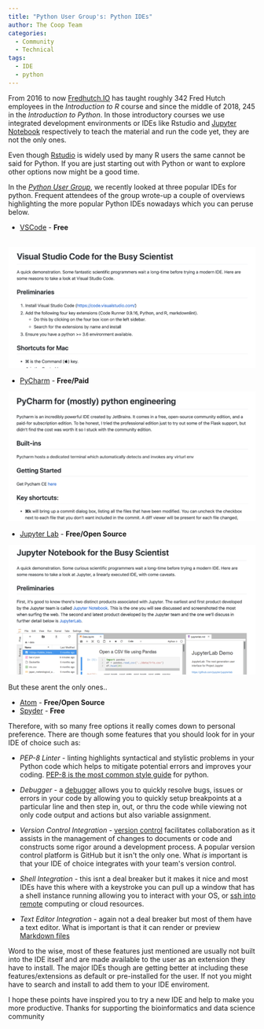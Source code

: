 ```yaml
---
title: "Python User Group's: Python IDEs"
author: The Coop Team 
categories:
  - Community
  - Technical
tags:
  - IDE
  - python
---
```


From 2016 to now [Fredhutch.IO](https://www.fredhutch.io/resources/) has taught roughly 342 Fred Hutch employees in the _Introduction to R_ course and since the middle of 2018, 245 in the _Introduction to Python_. In those introductory courses we use integrated development environments or IDEs like Rstudio and [Jupyter Notebook](https://jupyter.org/) respectively to teach the material and run the code yet, they are not the only ones. 

Even though [Rstudio](https://rstudio.com/) is widely used by many R users the same cannot be said for Python. If you are just starting out with Python or want to explore other options now might be a good time.

In the [_Python User Group_](https://sciwiki.fredhutch.org/scicomputing/reference_training/#community-groups), we recently looked at three popular IDEs for python. Frequent attendees of the group wrote-up a couple of overviews highlighting the more popular Python IDEs nowadays which you can peruse below.

- [VSCode](https://github.com/kmayerb/visual_studio_code_demo/blob/master/README.md) - **Free**

 ![](/assets/Python-IDEs/2020-03-20-15-31-55.png)

- [PyCharm](https://github.com/zyd14/pycharm_demo/blob/master/README.md) - **Free/Paid**

![](/assets/Python-IDEs/2020-03-20-15-39-46.png)

- [Jupyter Lab](https://github.com/Chilliwack/jupyter_demo/blob/master/README.md) - **Free/Open Source**

![](/assets/Python-IDEs/2020-03-20-15-41-39.png)

But these arent the only ones..

- [Atom](https://atom.io/) - **Free/Open Source**
- [Spyder](https://www.spyder-ide.org/) - **Free**

Therefore, with so many free options it really comes down to personal preference. There are though some features that you should look for in your IDE of choice such as:

- *PEP-8 Linter* - linting highlights syntactical and stylistic problems in your Python code which helps to mitigate potential errors and improves your coding. [PEP-8 is the most common style guide](https://www.python.org/dev/peps/pep-0008/) for python.

- *Debugger* - a [debugger](https://en.wikipedia.org/wiki/Debugger) allows you to quickly resolve bugs, issues or errors in your code by allowing you to quickly setup breakpoints at a particular line and then step in, out, or thru the code while viewing not only code output and actions but also variable assignment.

- *Version Control Integration* - [version control](https://en.wikipedia.org/wiki/Version_control) facilitates collaboration as it assists in the management of changes to documents or code and constructs some rigor around a development process. A popular version control platform is GitHub but it isn't the only one. What _is_ important is that your IDE of choice integrates with your team's version control.

- *Shell Integration* - this isnt a deal breaker but it makes it nice and most IDEs have this where with a keystroke you can pull up a window that has a shell instance running allowing you to interact with your OS, or [ssh into remote](https://sciwiki.fredhutch.org/scicomputing/access_methods/#ssh-clients-for-remote-computing-resources) computing or cloud resources.

- *Text Editor Integration* - again not a deal breaker but most of them have a text editor. What is important is that it can render or preview [Markdown files](https://sciwiki.fredhutch.org/compdemos/vscode_markdown_howto/) 

Word to the wise, most of these features just mentioned are usually not built into the IDE itself and are made available to the user as an extension they have to install. The major IDEs though are getting better at including these features/extensions as default or pre-installed for the user. If not you might have to search and install to add them to your IDE enviroment.

I hope these points have inspired you to try a new IDE and help to make you more productive. Thanks for supporting the bioinformatics and data science community


